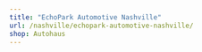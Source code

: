 ```yaml
---
title: "EchoPark Automotive Nashville"
url: /nashville/echopark-automotive-nashville/
shop: Autohaus
---
```

